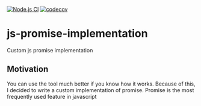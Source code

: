 [![Node.js CI](https://github.com/DimaAmega/js-promise-implementation/actions/workflows/tests.js.yml/badge.svg)](https://github.com/DimaAmega/js-promise-implementation/actions/workflows/tests.js.yml)
[![codecov](https://codecov.io/gh/DimaAmega/js-promise-implementation/branch/master/graph/badge.svg?token=CN0U5HMU0N)](https://codecov.io/gh/DimaAmega/js-promise-implementation)

# js-promise-implementation

Custom js promise implementation

## Motivation

You can use the tool much better if you know how it works. Because of this, I decided to write a custom implementation of promise. Promise is the most frequently used feature in javascript
